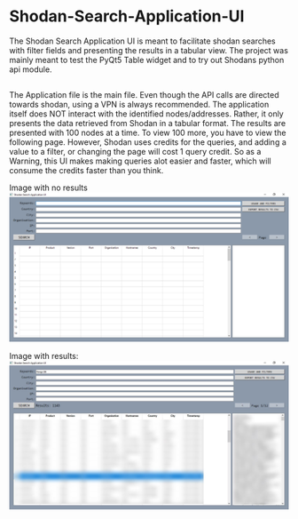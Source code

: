 # Shodan-Search-Application-UI
The Shodan Search Application UI is meant to facilitate shodan searches with filter fields and presenting the results in a tabular view. The project was mainly meant to test the PyQt5 Table widget and to try out Shodans python api module. 

##
The Application file is the main file. Even though the API calls are directed towards shodan, using a VPN is always recommended. The application itself does NOT interact with the identified nodes/addresses. Rather, it only presents the data retrieved from Shodan in a tabular format. The results are presented with 100 nodes at a time. To view 100 more, you have to view the following page. However, Shodan uses credits for the queries, and adding a value to a filter, or changing the page will cost 1 query credit. So as a Warning, this UI makes making queries alot easier and faster, which will consume the credits faster than you think. 

Image with no results
![alt text](https://github.com/H4NM/Shodan-Search-Application-UI/blob/main/img/ShodanSearchUI.png)

Image with results:
![alt text](https://github.com/H4NM/Shodan-Search-Application-UI/blob/main/img/ShodanSearchUIWithResults.png)
